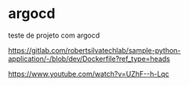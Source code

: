 # argocd
teste de projeto com argocd



https://gitlab.com/robertsilvatechlab/sample-python-application/-/blob/dev/Dockerfile?ref_type=heads

https://www.youtube.com/watch?v=UZhF--h-Lqc